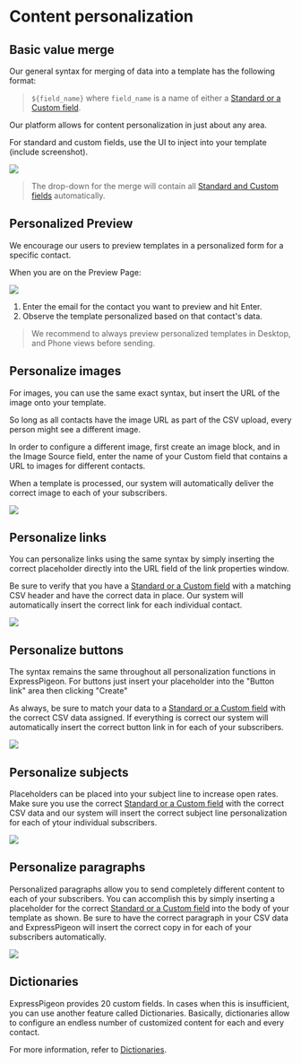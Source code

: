 # Content personalization

## Basic value merge

Our general syntax for merging of data into a template has the following format: 
 
 > `${field_name}` where `field_name` is a name of either a [Standard or a Custom field](contact-fields). 

Our platform allows for content personalization in just about any area.

For standard and custom fields, use the UI to inject into your template (include screenshot).

![](images/merge.png)
 
> The drop-down for the merge will contain all [Standard and Custom fields](contact-fields) automatically. 


## Personalized Preview
 
We encourage our users to preview templates in a personalized form for a specific contact.
 
When you are on the Preview Page: 

![](images/personalized-preview.png)


1. Enter the email for the contact you want to preview and hit Enter.
2. Observe the template personalized based on that contact's data.


> We recommend to always preview personalized templates in Desktop, and Phone views before sending.


## Personalize images

For images, you can use the same exact syntax, but insert the URL of the image onto your template. 

So long as all contacts have the image URL as part of the CSV upload, every person might see a different image. 

In order to configure a different image, first create an image block, and in the Image Source field, enter 
the name of your Custom field that contains a URL to images for different contacts. 
 
When a template is processed, our system will automatically deliver the correct image to each of your
subscribers.
 

![](images/image-merge.png)


## Personalize links

You can personalize links using the same syntax by simply inserting the correct placeholder directly into the URL field
of the link properties window. 

Be sure to verify that you have a [Standard or a Custom field](contact-fields) with a matching CSV header and have the correct data in place. Our system will automatically insert the correct link for each individual contact. 

![](images/link-merge.png)

## Personalize buttons 

The syntax remains the same throughout all personalization functions in ExpressPigeon. For buttons just insert your placeholder into the "Button link" area then clicking "Create"

As always, be sure to match your data to a [Standard or a Custom field](contact-fields) with the correct CSV data assigned. If everything is correct our system will automatically insert the correct button link in for each of your subscribers.


![](images/button-merge.png)

## Personalize subjects

Placeholders can be placed into your subject line to increase open rates. Make sure you use the correct [Standard or a Custom field](contact-fields) with the correct CSV data and our system will insert the correct subject line personalization for each of ytour individual subscribers.

![](images/subject-merge.png)

## Personalize paragraphs

Personalized paragraphs allow you to send completely different content to each of your subscribers. You can accomplish this by simply inserting a placeholder for the correct [Standard or a Custom field](contact-fields) into the body of your template as shown. Be sure to have the correct paragraph in your CSV data and ExpressPigeon will insert the correct copy in for each of your subscribers automatically. 

![](images/paragraph-merge.png)

## Dictionaries

ExpressPigeon provides 20 custom fields. In cases when this is insufficient, you can use another feature called Dictionaries.
Basically, dictionaries allow to configure an endless number of customized content for each and every contact.
  
For more information, refer to [Dictionaries](dictionaries). 
